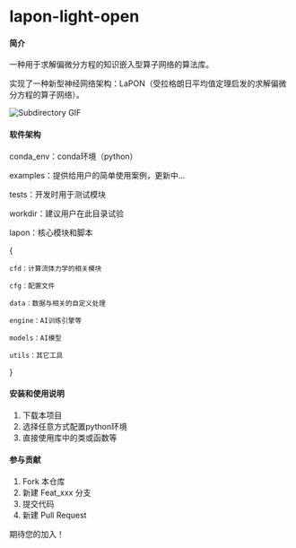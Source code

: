 # lapon-light-open

#### 简介
一种用于求解偏微分方程的知识嵌入型算子网络的算法库。

实现了一种新型神经网络架构：LaPON（受拉格朗日平均值定理启发的求解偏微分方程的算子网络）。

![Subdirectory GIF](pics/turbulence.gif)

#### 软件架构
conda_env：conda环境（python）

examples：提供给用户的简单使用案例，更新中...

tests：开发时用于测试模块

workdir：建议用户在此目录试验

lapon：核心模块和脚本

{

    cfd：计算流体力学的相关模块

    cfg：配置文件

    data：数据与相关的自定义处理

    engine：AI训练引擎等

    models：AI模型

    utils：其它工具

}

#### 安装和使用说明

1.  下载本项目
2.  选择任意方式配置python环境
3.  直接使用库中的类或函数等

#### 参与贡献

1.  Fork 本仓库
2.  新建 Feat_xxx 分支
3.  提交代码
4.  新建 Pull Request

期待您的加入！

